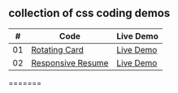 ## collection of css coding demos

|  #  | Code                                                                                     | Live Demo                                                               |
| :-: | ----------------------------------------------------------------------------------------- | ----------------------------------------------------------------------- |
| 01  | [Rotating Card](https://github.com/xyzrdg-code/css-demos/tree/main/rotating-nav-card)     | [Live Demo](https://xyzrdg-code.github.io/css-demos/rotating-nav-card/) |
| 02  | [Responsive Resume](https://github.com/xyzrdg-code/css-demos/tree/main/responsive-resume) | [Live Demo](https://xyzrdg-code.github.io/css-demos/responsive-resume/) |

=======
